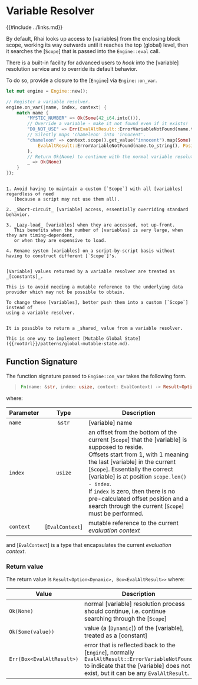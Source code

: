 Variable Resolver
=================

{{#include ../links.md}}

By default, Rhai looks up access to [variables] from the enclosing block scope, working its way
outwards until it reaches the top (global) level, then it searches the [`Scope`] that is passed into
the `Engine::eval` call.

There is a built-in facility for advanced users to _hook_ into the [variable] resolution service and
to override its default behavior.

To do so, provide a closure to the [`Engine`] via `Engine::on_var`.

```rust
let mut engine = Engine::new();

// Register a variable resolver.
engine.on_var(|name, index, context| {
    match name {
        "MYSTIC_NUMBER" => Ok(Some(42_i64.into())),
        // Override a variable - make it not found even if it exists!
        "DO_NOT_USE" => Err(EvalAltResult::ErrorVariableNotFound(name.to_string(), Position::NONE).into()),
        // Silently maps 'chameleon' into 'innocent'.
        "chameleon" => context.scope().get_value("innocent").map(Some).ok_or_else(|| 
            EvalAltResult::ErrorVariableNotFound(name.to_string(), Position::NONE).into()
        ),
        // Return Ok(None) to continue with the normal variable resolution process.
        _ => Ok(None)
    }
});
```

```admonish info.small "Benefits of using a variable resolver"

1. Avoid having to maintain a custom [`Scope`] with all [variables] regardless of need
   (because a script may not use them all).

2. _Short-circuit_ [variable] access, essentially overriding standard behavior.

3. _Lazy-load_ [variables] when they are accessed, not up-front.
   This benefits when the number of [variables] is very large, when they are timing-dependent,
   or when they are expensive to load.

4. Rename system [variables] on a script-by-script basis without having to construct different [`Scope`]'s.
```

```admonish warning.small "Returned values are constants"

[Variable] values returned by a variable resolver are treated as _[constants]_.

This is to avoid needing a mutable reference to the underlying data provider which may not be possible to obtain.

To change these [variables], better push them into a custom [`Scope`] instead of
using a variable resolver.
```

```admonish tip.small "Tip: Returning shared values"

It is possible to return a _shared_ value from a variable resolver.

This is one way to implement [Mutable Global State]({{rootUrl}}/patterns/global-mutable-state.md).
```


Function Signature
------------------

The function signature passed to `Engine::on_var` takes the following form.

> ```rust
> Fn(name: &str, index: usize, context: EvalContext) -> Result<Option<Dynamic>, Box<EvalAltResult>>
> ```

where:

| Parameter |      Type       | Description                                                                                                                                                                                                                                                                                                                                                                                          |
| --------- | :-------------: | ---------------------------------------------------------------------------------------------------------------------------------------------------------------------------------------------------------------------------------------------------------------------------------------------------------------------------------------------------------------------------------------------------- |
| `name`    |     `&str`      | [variable] name                                                                                                                                                                                                                                                                                                                                                                                      |
| `index`   |     `usize`     | an offset from the bottom of the current [`Scope`] that the [variable] is supposed to reside.<br/>Offsets start from 1, with 1 meaning the last [variable] in the current [`Scope`].  Essentially the correct [variable] is at position `scope.len() - index`.<br/>If `index` is zero, then there is no pre-calculated offset position and a search through the current [`Scope`] must be performed. |
| `context` | [`EvalContext`] | mutable reference to the current _evaluation context_                                                                                                                                                                                                                                                                                                                                                |

and [`EvalContext`] is a type that encapsulates the current _evaluation context_.

### Return value

The return value is `Result<Option<Dynamic>, Box<EvalAltResult>>` where:

| Value                     | Description                                                                                                                                                                        |
| ------------------------- | ---------------------------------------------------------------------------------------------------------------------------------------------------------------------------------- |
| `Ok(None)`                | normal [variable] resolution process should continue, i.e. continue searching through the [`Scope`]                                                                                |
| `Ok(Some(value))`         | value (a [`Dynamic`]) of the [variable], treated as a [constant]                                                                                                                   |
| `Err(Box<EvalAltResult>)` | error that is reflected back to the [`Engine`], normally `EvalAltResult::ErrorVariableNotFound` to indicate that the [variable] does not exist, but it can be any `EvalAltResult`. |
